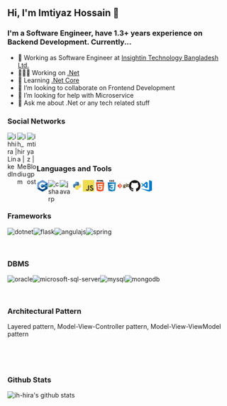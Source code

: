 ## Hi, I'm Imtiyaz Hossain 👋

### I'm a Software Engineer, have 1.3+ years experience on Backend Development. Currently...
- 💼 Working as Software Engineer at [Insightin Technology Bangladesh Ltd.](http://insightintechnology.com/)
- 👨🏻‍💻 Working on [.Net](https://dotnet.microsoft.com/)
- 🌱 Learning [.Net Core](https://docs.microsoft.com/en-us/dotnet/core/introduction)
- 👯 I’m looking to collaborate on Frontend Development
- 🤔 I’m looking for help with Microservice
- 💬 Ask me about .Net or any tech related stuff


### Social Networks
[<img align="left" alt="ihhira | LinkedIn" width="22px" src="https://cdn.jsdelivr.net/npm/simple-icons@v3/icons/linkedin.svg" />][linkedin]
[<img align="left" alt="ih_hira | Medium" width="22px" src="https://cdn.jsdelivr.net/npm/simple-icons@v3/icons/medium.svg" />][medium]
[<img align="left" alt="imtiyaz | Blogpost" width="22px" src="https://cdn.jsdelivr.net/npm/simple-icons@v3/icons/blogger.svg" />][blogpost]

<p>&nbsp;</p>
<p>&nbsp;</p>

### Languages and Tools
<img align="left" alt="CPP" width="26px" src="https://raw.githubusercontent.com/github/explore/80688e429a7d4ef2fca1e82350fe8e3517d3494d/topics/cpp/cpp.png" />
<img align="left" alt="csharp" width="26px" src="https://devicon.dev/devicon.git/icons/csharp/csharp-original.svg" />
<img align="left" alt="java" width="26px" src="https://devicon.dev/devicon.git/icons/java/java-original-wordmark.svg" />
<img align="left" alt="Python" width="26px" src="https://raw.githubusercontent.com/github/explore/80688e429a7d4ef2fca1e82350fe8e3517d3494d/topics/python/python.png" />
<img align="left" alt="JavaScript" width="26px" src="https://raw.githubusercontent.com/github/explore/80688e429a7d4ef2fca1e82350fe8e3517d3494d/topics/javascript/javascript.png" />
<img align="left" alt="HTML5" width="26px" src="https://raw.githubusercontent.com/github/explore/80688e429a7d4ef2fca1e82350fe8e3517d3494d/topics/html/html.png" />
<img align="left" alt="CSS3" width="26px" src="https://raw.githubusercontent.com/github/explore/80688e429a7d4ef2fca1e82350fe8e3517d3494d/topics/css/css.png" />
<img align="left" alt="Git" width="26px" src="https://raw.githubusercontent.com/github/explore/80688e429a7d4ef2fca1e82350fe8e3517d3494d/topics/git/git.png" />
<img align="left" alt="GitHub" width="26px" src="https://raw.githubusercontent.com/github/explore/78df643247d429f6cc873026c0622819ad797942/topics/github/github.png" />
<img align="left" alt="Visual Studio Code" width="26px" src="https://raw.githubusercontent.com/github/explore/80688e429a7d4ef2fca1e82350fe8e3517d3494d/topics/visual-studio-code/visual-studio-code.png" />

<p>&nbsp;</p>
<p>&nbsp;</p>

### Frameworks
<img align="left" alt="dotnet" height="50" src="https://www.vectorlogo.zone/logos/dotnet/dotnet-ar21.svg" />
<img align="left" alt="flask" height="50" src="https://flask.palletsprojects.com/en/1.1.x/_images/flask-logo.png" />
<img align="left" alt="angulajs" height="50" src="https://devicon.dev/devicon.git/icons/angularjs/angularjs-original.svg" />
<img align="left" alt="spring" height="50" src="https://spring.io/images/spring-logo-9146a4d3298760c2e7e49595184e1975.svg" />

<p>&nbsp;</p>
<p>&nbsp;</p>

### DBMS
<img align="left" alt="oracle" height="50" src="https://devicon.dev/devicon.git/icons/oracle/oracle-original.svg" />
<img align="left" alt="microsoft-sql-server" height="50" src="https://cdn.worldvectorlogo.com/logos/microsoft-sql-server.svg" />
<img align="left" alt="mysql" height="50" src="https://devicon.dev/devicon.git/icons/mysql/mysql-original-wordmark.svg" />
<img align="left" alt="mongodb" height="50" src="https://devicon.dev/devicon.git/icons/mongodb/mongodb-original-wordmark.svg" />

<p>&nbsp;</p>
<p>&nbsp;</p>

### Architectural Pattern
Layered pattern, Model-View-Controller pattern, Model-View-ViewModel pattern

<p>&nbsp;</p>
<p>&nbsp;</p>

### Github Stats
![ih-hira's github stats](https://github-readme-stats.vercel.app/api?username=ih-hira&show_icons=true&line_height=30)


[linkedin]: https://linkedin.com/in/ihhira
[medium]: https://medium.com/@ih_hira
[blogpost]: https://codeboxbd.blogspot.com

